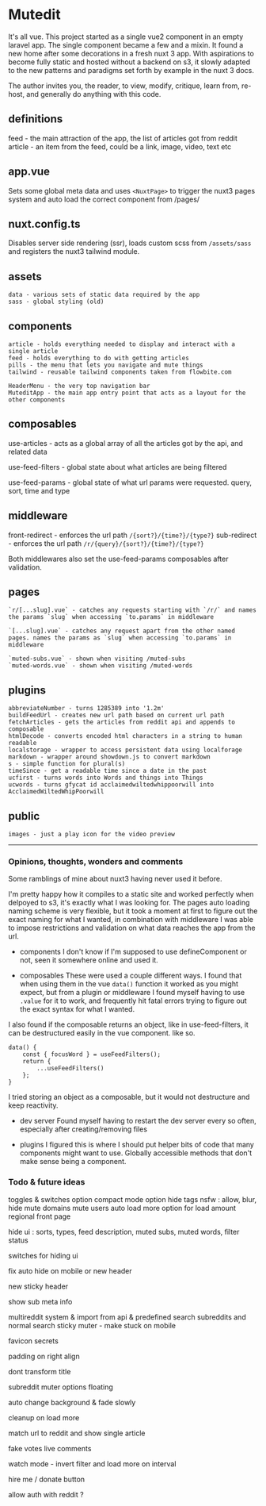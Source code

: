 # Mutedit

It's all vue.
This project started as a single vue2 component in an empty laravel app.
The single component became a few and a mixin. It found a new home after
some decorations in a fresh nuxt 3 app. With aspirations to become fully
static and hosted without a backend on s3, it slowly adapted to the
new patterns and paradigms set forth by example in the nuxt 3 docs.

The author invites you, the reader, to view, modify, critique, learn from, re-host, and generally do anything with this code.

## definitions

feed - the main attraction of the app, the list of articles got from reddit
article - an item from the feed, could be a link, image, video, text etc

## app.vue

Sets some global meta data and uses `<NuxtPage>` to trigger the nuxt3 pages system and auto load the correct component from /pages/

## nuxt.config.ts

Disables server side rendering (ssr), loads custom scss from `/assets/sass` and registers the nuxt3 tailwind module.

## assets

    data - various sets of static data required by the app
    sass - global styling (old)

## components

    article - holds everything needed to display and interact with a single article
    feed - holds everything to do with getting articles
    pills - the menu that lets you navigate and mute things
    tailwind - reusable tailwind components taken from flowbite.com

    HeaderMenu - the very top navigation bar
    MuteditApp - the main app entry point that acts as a layout for the other components

## composables

use-articles - acts as a global array of all the articles
got by the api, and related data

use-feed-filters - global state about what articles are being filtered

use-feed-params - global state of what url params were requested.
query, sort, time and type

## middleware

front-redirect - enforces the url path `/{sort?}/{time?}/{type?}`
sub-redirect - enforces the url path `/r/{query}/{sort?}/{time?}/{type?}`

Both middlewares also set the use-feed-params composables after validation.

## pages

    `r/[...slug].vue` - catches any requests starting with `/r/` and names the params `slug` when accessing `to.params` in middleware

    `[...slug].vue` - catches any request apart from the other named pages. names the params as `slug` when accessing `to.params` in middleware

    `muted-subs.vue` - shown when visiting /muted-subs
    `muted-words.vue` - shown when visiting /muted-words

## plugins

    abbreviateNumber - turns 1285389 into '1.2m'
    buildFeedUrl - creates new url path based on current url path
    fetchArticles - gets the articles from reddit api and appends to composable
    htmlDecode - converts encoded html characters in a string to human readable
    localstorage - wrapper to access persistent data using localforage
    markdown - wrapper around showdown.js to convert markdown
    s - simple function for plural(s)
    timeSince - get a readable time since a date in the past
    ucfirst - turns words into Words and things into Things
    ucwords - turns gfycat id acclaimedwiltedwhippoorwill into AcclaimedWiltedWhipPoorwill

## public

    images - just a play icon for the video preview

---

### Opinions, thoughts, wonders and comments

Some ramblings of mine about nuxt3 having never used it before.

I'm pretty happy how it compiles to a static site and worked perfectly when delpoyed to s3, it's exactly what I was looking for. The pages auto loading naming scheme is very flexible, but it took a moment at first to figure out the exact naming for what I wanted, in combination with middleware I was able to impose restrictions and validation on what data reaches the app from the url.

-   components
    I don't know if I'm supposed to use defineComponent or not, seen it somewhere online and used it.

-   composables
    These were used a couple different ways. I found that when using them in the vue `data()` function it worked as you might expect, but from a plugin or middleware I found myself having to use `.value` for it to work, and frequently hit fatal errors trying to figure out the exact syntax for what I wanted.

I also found if the composable returns an object, like in use-feed-filters, it can be destructured easily in the vue component. like so.

```
data() {
    const { focusWord } = useFeedFilters();
    return {
        ...useFeedFilters()
    };
}
```

I tried storing an object as a composable, but it would not destructure and keep reactivity.

-   dev server
    Found myself having to restart the dev server every so often, especially after creating/removing files

-   plugins
    I figured this is where I should put helper bits of code that many components might want to use. Globally accessible methods that don't make sense being a component.

### Todo & future ideas

toggles & switches
option compact mode
option hide tags
nsfw : allow, blur, hide
mute domains
mute users
auto load more
option for load amount
regional front page

hide ui : sorts, types, feed description, muted subs, muted words, filter status

switches for hiding ui

fix auto hide on mobile or new header

new sticky header

show sub meta info

multireddit system & import from api & predefined
search subreddits and normal search
sticky muter - make stuck on mobile

favicon
secrets

padding on right align

dont transform title

subreddit muter options floating

auto change background & fade slowly

cleanup on load more

match url to reddit and show single article

fake votes
live comments

watch mode - invert filter and load more on interval

hire me / donate button

allow auth with reddit ?
